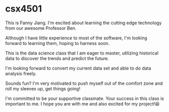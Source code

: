 # csx4501

This is Fanny Jiang. I'm excited about learning the cutting edge technology from our awesome Professor Ben.

Although I have little experience to most of the software, I'm looking forward to learning them, hoping to harness soon. 

This is the data science class that I am eager to master, utilizing historical data to discover the trends and predict the future. 

I'm looking forward to convert my current data set and able to do data analysis freely. 

Sounds fun? I'm very motivated to push myself out of the comfort zone and roll my sleeves up, get things going!

I'm committed to be your supportive classmate. Your success in this class is important to me. I hope you are with me and also excited for my project!😆
